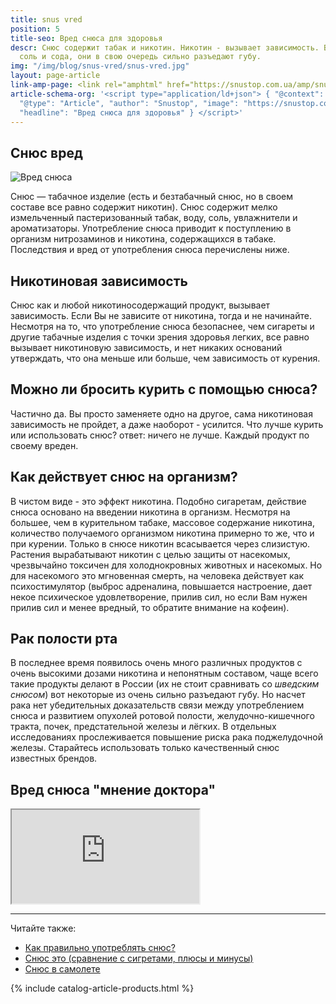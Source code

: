 ```yaml
---
title: snus vred
position: 5
title-seo: Вред снюса для здоровья
descr: Снюс содержит табак и никотин. Никотин - вызывает зависимость. В составе присутствует
  соль и сода, они в свою очередь сильно разъедают губу.
img: "/img/blog/snus-vred/snus-vred.jpg"
layout: page-article
link-amp-page: <link rel="amphtml" href="https://snustop.com.ua/amp/snus-vred">
article-schema-org: '<script type="application/ld+json"> { "@context": "http://schema.org",
  "@type": "Article", "author": "Snustop", "image": "https://snustop.com.ua/img/blog/snus-vred/snus-vred.jpg",
  "headline": "Вред снюса для здоровья" } </script>'
---
```


<article class="mb-5">
	<h1>Снюс вред</h1>
	<div class="row d-flex align-self-center">
		<div class="col-lg-5">
			<img class="img-fluid mb-4" src="/img/blog/snus-vred/snus-vred.jpg" alt="Вред снюса">
		</div>
		<div class="col-lg-7">
			<p>Снюс — табачное изделие (есть и безтабачный снюс, но в своем составе все равно содержит никотин). Снюс содержит мелко измельченный пастеризованный табак, воду, соль, увлажнители и ароматизаторы. Употребление снюса приводит к поступлению в организм нитрозаминов и никотина, содержащихся в табаке. Последствия и вред от употребления снюса перечислены ниже.</p>
		</div>
	</div>
	<div class="row">
		<div class="col-lg-6">
			<article>
				<h2>Никотиновая зависимость</h2>
				<p>Снюс как и любой никотиносодержащий продукт, вызывает зависимость. Если Вы не зависите от никотина, тогда и не начинайте. Несмотря на то, что употребление снюса безопаснее, чем сигареты и другие табачные изделия с точки зрения здоровья легких, все равно вызывает никотиновую зависимость, и нет никаких оснований утверждать, что она меньше или больше, чем зависимость от курения.</p>
			</article>
		</div>
		<div class="col-lg-6">
			<article>
				<h2>Можно ли бросить курить с помощью снюса?</h2>
				<p>Частично да. Вы просто заменяете одно на другое, сама никотиновая зависимость не пройдет, а даже наоборот - усилится. Что лучше курить или использовать снюс? ответ: ничего не лучше. Каждый продукт по своему вреден.</p>
			</article>
		</div>
		<div class="col-lg-6">
			<article>
				<h2>Как действует снюс на организм?</h2>
				<p>В чистом виде - это эффект никотина. Подобно сигаретам, действие снюса основано на введении никотина в организм. Несмотря на большее, чем в курительном табаке, массовое содержание никотина, количество получаемого организмом никотина примерно то же, что и при курении. Только в снюсе никотин всасывается через слизистую.<br>
				Растения вырабатывают никотин с целью защиты от насекомых, чрезвычайно токсичен для холоднокровных животных и насекомых. Но для насекомого это мгновенная смерть, на человека действует как психостимулятор (выброс адреналина, повышается настроение, дает некое психическое удовлетворение, прилив сил, но если Вам нужен прилив сил и менее вредный, то обратите внимание на кофеин).</p>
			</article>
		</div>
		<div class="col-lg-6">	
			<article>
				<h2>Рак полости рта</h2>
				<p>В последнее время появилось очень много различных продуктов с очень высокими дозами никотина и непонятным составом, чаще всего такие продукты делают в России (их не стоит сравнивать со <i>шведским снюсом</i>) вот некоторые из очень сильно разъедают губу. Но насчет рака нет убедительных доказательств связи между употреблением снюса и развитием опухолей ротовой полости, желудочно-кишечного тракта, почек, предстательной железы и лёгких. В отдельных исследованиях прослеживается повышение риска рака поджелудочной железы. Старайтесь использовать только качественный снюс известных брендов.</p>
			</article>
		</div>
	</div>
	<article>
		<h2>Вред снюса "мнение доктора"</h2>
		<div class="embed-responsive embed-responsive-16by9 mb-3">
			<iframe class="embed-responsive-item" src="https://www.youtube.com/embed/Vl0t3GAbRxU" allowfullscreen></iframe>
		</div>
	</article>
</article>

<hr>

<div class="read-more mb-3">
	<span>Читайте также:</span>
	<ul>
		<li><a href="/kak-upotreblyat-snus">Как правильно употреблять снюс?</a></li>
		<li><a href="/about-snus">Снюс это (сравнение с сигретами, плюсы и минусы)</a></li>
		<li><a href="/snus-v-samolete">Снюс в самолете</a></li>
	</ul>
</div>


{% include catalog-article-products.html %}